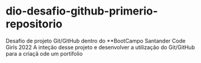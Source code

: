 # dio-desafio-github-primerio-repositorio
Desafio de projeto Git/GitHub dentro do **BootCampo Santander Code Girls 2022 
A inteção desse projeto e desenvolver a utilização do Git/GitHub para a criaçã ode um portifolio  
